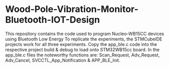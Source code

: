 # Wood-Pole-Vibration-Monitor-Bluetooth-IOT-Design
This repository contains the code used to program Nucleo-WB15CC devices using Bluetooth Low Energy
To replicate the experiments, the STMCubeIDE projects work for all three experiments. Copy the app_ble.c code into the respective project build & debug to load onto STM32WB15cc board.
In the app_ble.c files the noteworthy functions are: Scan_Request, Adv_Request, Adv_Cancel, SVCCTL_App_Notification & APP_BLE_Init.
